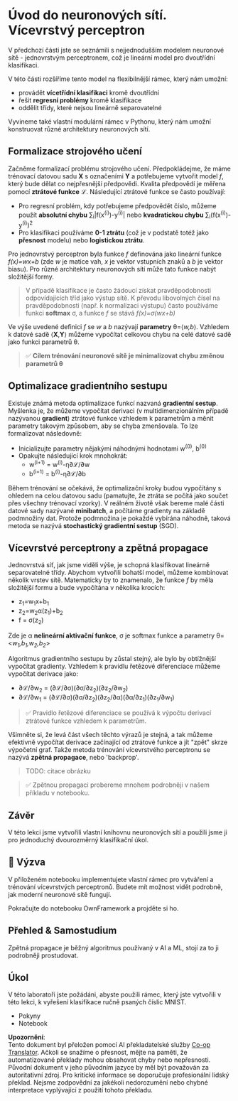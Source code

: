 <!--
CO_OP_TRANSLATOR_METADATA:
{
  "original_hash": "df98b2c59f87d8543135301e87969f70",
  "translation_date": "2025-05-20T02:25:58+00:00",
  "source_file": "15-rag-and-vector-databases/data/own_framework.md",
  "language_code": "cs"
}
-->
# Úvod do neuronových sítí. Vícevrstvý perceptron

V předchozí části jste se seznámili s nejjednodušším modelem neuronové sítě - jednovrstvým perceptronem, což je lineární model pro dvoutřídní klasifikaci.

V této části rozšíříme tento model na flexibilnější rámec, který nám umožní:

* provádět **vícetřídní klasifikaci** kromě dvoutřídní
* řešit **regresní problémy** kromě klasifikace
* oddělit třídy, které nejsou lineárně separovatelné

Vyvineme také vlastní modulární rámec v Pythonu, který nám umožní konstruovat různé architektury neuronových sítí.

## Formalizace strojového učení

Začněme formalizací problému strojového učení. Předpokládejme, že máme trénovací datovou sadu **X** s označeními **Y** a potřebujeme vytvořit model *f*, který bude dělat co nejpřesnější předpovědi. Kvalita předpovědí je měřena pomocí **ztrátové funkce** ℒ. Následující ztrátové funkce se často používají:

* Pro regresní problém, kdy potřebujeme předpovědět číslo, můžeme použít **absolutní chybu** ∑<sub>i</sub>|f(x<sup>(i)</sup>)-y<sup>(i)</sup>| nebo **kvadratickou chybu** ∑<sub>i</sub>(f(x<sup>(i)</sup>)-y<sup>(i)</sup>)<sup>2</sup>
* Pro klasifikaci používáme **0-1 ztrátu** (což je v podstatě totéž jako **přesnost** modelu) nebo **logistickou ztrátu**.

Pro jednovrstvý perceptron byla funkce *f* definována jako lineární funkce *f(x)=wx+b* (zde *w* je matice vah, *x* je vektor vstupních znaků a *b* je vektor biasu). Pro různé architektury neuronových sítí může tato funkce nabýt složitější formy.

> V případě klasifikace je často žádoucí získat pravděpodobnosti odpovídajících tříd jako výstup sítě. K převodu libovolných čísel na pravděpodobnosti (např. k normalizaci výstupu) často používáme funkci **softmax** σ, a funkce *f* se stává *f(x)=σ(wx+b)*

Ve výše uvedené definici *f* se *w* a *b* nazývají **parametry** θ=⟨*w,b*⟩. Vzhledem k datové sadě ⟨**X**,**Y**⟩ můžeme vypočítat celkovou chybu na celé datové sadě jako funkci parametrů θ.

> ✅ **Cílem trénování neuronové sítě je minimalizovat chybu změnou parametrů θ**

## Optimalizace gradientního sestupu

Existuje známá metoda optimalizace funkcí nazvaná **gradientní sestup**. Myšlenka je, že můžeme vypočítat derivaci (v multidimenzionálním případě nazývanou **gradient**) ztrátové funkce vzhledem k parametrům a měnit parametry takovým způsobem, aby se chyba zmenšovala. To lze formalizovat následovně:

* Inicializujte parametry nějakými náhodnými hodnotami w<sup>(0)</sup>, b<sup>(0)</sup>
* Opakujte následující krok mnohokrát:
    - w<sup>(i+1)</sup> = w<sup>(i)</sup>-η∂ℒ/∂w
    - b<sup>(i+1)</sup> = b<sup>(i)</sup>-η∂ℒ/∂b

Během trénování se očekává, že optimalizační kroky budou vypočítány s ohledem na celou datovou sadu (pamatujte, že ztráta se počítá jako součet přes všechny trénovací vzorky). V reálném životě však bereme malé části datové sady nazývané **minibatch**, a počítáme gradienty na základě podmnožiny dat. Protože podmnožina je pokaždé vybírána náhodně, taková metoda se nazývá **stochastický gradientní sestup** (SGD).

## Vícevrstvé perceptrony a zpětná propagace

Jednovrstvá síť, jak jsme viděli výše, je schopná klasifikovat lineárně separovatelné třídy. Abychom vytvořili bohatší model, můžeme kombinovat několik vrstev sítě. Matematicky by to znamenalo, že funkce *f* by měla složitější formu a bude vypočítána v několika krocích:
* z<sub>1</sub>=w<sub>1</sub>x+b<sub>1</sub>
* z<sub>2</sub>=w<sub>2</sub>α(z<sub>1</sub>)+b<sub>2</sub>
* f = σ(z<sub>2</sub>)

Zde je α **nelineární aktivační funkce**, σ je softmax funkce a parametry θ=<*w<sub>1</sub>,b<sub>1</sub>,w<sub>2</sub>,b<sub>2</sub>*>

Algoritmus gradientního sestupu by zůstal stejný, ale bylo by obtížnější vypočítat gradienty. Vzhledem k pravidlu řetězové diferenciace můžeme vypočítat derivace jako:

* ∂ℒ/∂w<sub>2</sub> = (∂ℒ/∂σ)(∂σ/∂z<sub>2</sub>)(∂z<sub>2</sub>/∂w<sub>2</sub>)
* ∂ℒ/∂w<sub>1</sub> = (∂ℒ/∂σ)(∂σ/∂z<sub>2</sub>)(∂z<sub>2</sub>/∂α)(∂α/∂z<sub>1</sub>)(∂z<sub>1</sub>/∂w<sub>1</sub>)

> ✅ Pravidlo řetězové diferenciace se používá k výpočtu derivací ztrátové funkce vzhledem k parametrům.

Všimněte si, že levá část všech těchto výrazů je stejná, a tak můžeme efektivně vypočítat derivace začínající od ztrátové funkce a jít "zpět" skrze výpočetní graf. Takže metoda trénování vícevrstvého perceptronu se nazývá **zpětná propagace**, nebo 'backprop'.

> TODO: citace obrázku

> ✅ Zpětnou propagaci probereme mnohem podrobněji v našem příkladu v notebooku.

## Závěr

V této lekci jsme vytvořili vlastní knihovnu neuronových sítí a použili jsme ji pro jednoduchý dvourozměrný klasifikační úkol.

## 🚀 Výzva

V přiloženém notebooku implementujete vlastní rámec pro vytváření a trénování vícevrstvých perceptronů. Budete mít možnost vidět podrobně, jak moderní neuronové sítě fungují.

Pokračujte do notebooku OwnFramework a projděte si ho.

## Přehled & Samostudium

Zpětná propagace je běžný algoritmus používaný v AI a ML, stojí za to ji podrobněji prostudovat.

## Úkol

V této laboratoři jste požádáni, abyste použili rámec, který jste vytvořili v této lekci, k vyřešení klasifikace ručně psaných číslic MNIST.

* Pokyny
* Notebook

**Upozornění**:  
Tento dokument byl přeložen pomocí AI překladatelské služby [Co-op Translator](https://github.com/Azure/co-op-translator). Ačkoli se snažíme o přesnost, mějte na paměti, že automatizované překlady mohou obsahovat chyby nebo nepřesnosti. Původní dokument v jeho původním jazyce by měl být považován za autoritativní zdroj. Pro kritické informace se doporučuje profesionální lidský překlad. Nejsme zodpovědní za jakékoli nedorozumění nebo chybné interpretace vyplývající z použití tohoto překladu.